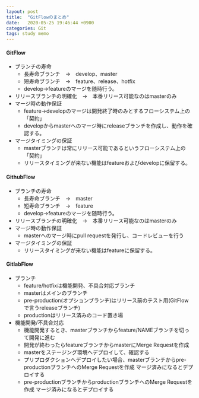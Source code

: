 ```yaml
---
layout: post
title:  "GitFlowのまとめ"
date:   2020-05-25 19:46:44 +0900
categories: Git
tags: study memo
---
```


#### GitFlow
- ブランチの寿命
    - 長寿命ブランチ　→　develop、master
    - 短寿命ブランチ　→　feature、release、hotfix
    - develop→featureのマージを随時行う。
- リリースブランチの明確化　→　本番リリース可能なのはmasterのみ
- マージ時の動作保証
    - feature→developのマージは開発終了時のみとするフローシステム上の「契約」
    - developからmasterへのマージ時にreleaseブランチを作成し、動作を確認する。
- マージタイミングの保証
    - masterブランチは常にリリース可能であるというフローシステム上の「契約」
    - リリースタイミングが来ない機能はfeatureおよびdevelopに保留する。

#### GithubFlow
- ブランチの寿命
    - 長寿命ブランチ　→　master
    - 短寿命ブランチ　→　feature
    - develop→featureのマージを随時行う。
- リリースブランチの明確化　→　本番リリース可能なのはmasterのみ
- マージ時の動作保証
    - masterへのマージ時にpull requestを発行し、コードレビューを行う
- マージタイミングの保証
    - リリースタイミングが来ない機能はfeatureに保留する。

#### GitlabFlow
- ブランチ
    - feature/hotfixは機能開発、不具合対応ブランチ
    - masterはメインのブランチ
    - pre-production(オプションブランチ)はリリース前のテスト用(GitFlowで言うreleaseブランチ)
    - productionはリリース済みのコード置き場
- 機能開発/不具合対応
    - 機能開発するとき、masterブランチからfeature/NAMEブランチを切って開発に進む
    - 開発が終わったらfeatureブランチからmasterにMerge Requestを作成
    - masterをステージング環境へデプロイして、確認する
    - プリプロダクションへデプロイしたい場合、masterブランチからpre-productionブランチへのMerge Requestを作成 マージ済みになるとデプロイする
    - pre-productionブランチからproductionブランチへのMerge Requestを作成 マージ済みになるとデプロイする

